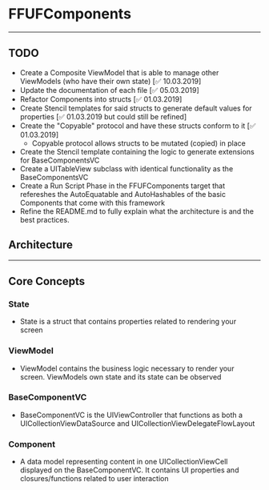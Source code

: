 # FFUFComponents
* * *

## TODO
- Create a Composite ViewModel that is able to manage other ViewModels (who have their own state) [✅ 10.03.2019]
- Update the documentation of each file [✅  05.03.2019]
- Refactor Components into structs [✅ 01.03.2019]
- Create Stencil templates for said structs to generate default values for properties [✅ 01.03.2019 but could still be refined]
- Create the "Copyable" protocol and have these structs conform to it [✅ 01.03.2019]
    - Copyable protocol allows structs to be mutated (copied) in place
- Create the Stencil template containing the logic to generate extensions for BaseComponentsVC
- Create a UITableView subclass with identical functionality as the BaseComponentsVC
- Create a Run Script Phase in the FFUFComponents target  that refereshes the AutoEquatable and AutoHashables of the basic Components  that come with this framework
- Refine the README.md to fully explain what the architecture is and the best practices.

## Architecture
* * *
## Core Concepts

### State
- State is a struct that contains properties related to rendering your screen
 
### ViewModel
- ViewModel contains the business logic necessary to render your screen. ViewModels own state and its state can be observed
    
### BaseComponentVC
- BaseComponentVC is the UIViewController that functions as both a UICollectionViewDataSource and UICollectionViewDelegateFlowLayout

### Component
- A data model representing content in one UICollectionViewCell displayed on the BaseComponentVC. It contains UI properties and closures/functions related to user interaction


